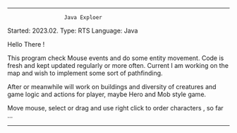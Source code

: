*****************************************************
                      Java Exploer


Started: 2023.02.
Type: RTS
Language: Java

Hello There !


This program check Mouse events and do some entity
movement. Code is fresh and kept updated regularly
or more often. Current I am working on the map and
wish to implement some sort of pathfinding.

After or meanwhile will work on buildings and 
diversity of creatures and game logic and actions
for player, maybe Hero and Mob style game.

Move mouse, select or drag and use right click to 
order characters , so far ... 




*****************************************************